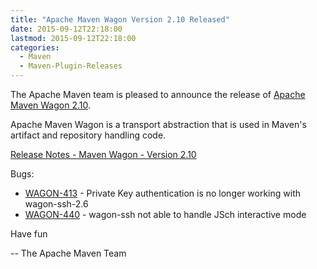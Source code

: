 ```yaml
---
title: "Apache Maven Wagon Version 2.10 Released"
date: 2015-09-12T22:18:00
lastmod: 2015-09-12T22:18:00
categories:
  - Maven
  - Maven-Plugin-Releases
---
```

The Apache Maven team is pleased to announce the release of 
[Apache Maven Wagon 2.10](http://maven.apache.org/wagon/).

Apache Maven Wagon is a transport abstraction that is used in Maven's
artifact and repository handling code.

[Release Notes - Maven Wagon - Version 2.10](https://issues.apache.org/jira/secure/ReleaseNote.jspa?projectId=12318122&version=12332441)

Bugs:

 * [WAGON-413](https://issues.apache.org/jira/browse/WAGON-413) - Private Key authentication is no longer working with wagon-ssh-2.6
 * [WAGON-440](https://issues.apache.org/jira/browse/WAGON-440) - wagon-ssh not able to handle JSch interactive mode

Have fun

-- The Apache Maven Team
